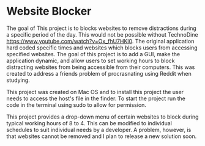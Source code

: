 # Website Blocker

The goal of This project is to blocks websites to remove distractions during a specific period of the day. This would not be possible without TechnoDine https://www.youtube.com/watch?v=Ox_fhU7HKl0. The original application hard coded specific times and websites which blocks users from accessing specified websites. The goal of this project is to add a GUI, make the application dynamic, and allow users to set working hours to block distracting websites from being accessible from their computers. This was created to address a friends problem of procrasnating using Reddit when studying. 

This project was created on Mac OS and to install this project the user needs to access the host's file in the finder. To start the project run the code in the terminal using sudo to allow for permission. 

This project provides a drop-down menu of certain websites to block during typical working hours of 8 to 4. This can be modified to individual schedules to suit individual needs by a developer. A problem, however, is that websites cannot be removed and I plan to release a new solution soon. 


